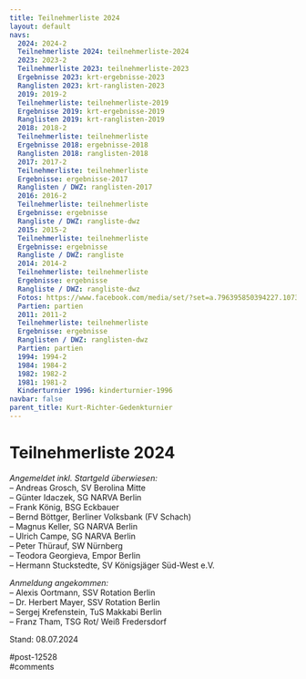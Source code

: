 ```yaml
---
title: Teilnehmerliste 2024 
layout: default
navs:
  2024: 2024-2
  Teilnehmerliste 2024: teilnehmerliste-2024
  2023: 2023-2
  Teilnehmerliste 2023: teilnehmerliste-2023
  Ergebnisse 2023: krt-ergebnisse-2023
  Ranglisten 2023: krt-ranglisten-2023
  2019: 2019-2
  Teilnehmerliste: teilnehmerliste-2019
  Ergebnisse 2019: krt-ergebnisse-2019
  Ranglisten 2019: krt-ranglisten-2019
  2018: 2018-2
  Teilnehmerliste: teilnehmerliste
  Ergebnisse 2018: ergebnisse-2018
  Ranglisten 2018: ranglisten-2018
  2017: 2017-2
  Teilnehmerliste: teilnehmerliste
  Ergebnisse: ergebnisse-2017
  Ranglisten / DWZ: ranglisten-2017
  2016: 2016-2
  Teilnehmerliste: teilnehmerliste
  Ergebnisse: ergebnisse
  Rangliste / DWZ: rangliste-dwz
  2015: 2015-2
  Teilnehmerliste: teilnehmerliste
  Ergebnisse: ergebnisse
  Rangliste / DWZ: rangliste
  2014: 2014-2
  Teilnehmerliste: teilnehmerliste
  Ergebnisse: ergebnisse
  Rangliste / DWZ: rangliste-dwz
  Fotos: https://www.facebook.com/media/set/?set=a.796395850394227.1073741841.214119148621903&type=1
  Partien: partien
  2011: 2011-2
  Teilnehmerliste: teilnehmerliste
  Ergebnisse: ergebnisse
  Ranglisten / DWZ: ranglisten-dwz
  Partien: partien
  1994: 1994-2
  1984: 1984-2
  1982: 1982-2
  1981: 1981-2
  Kinderturnier 1996: kinderturnier-1996
navbar: false
parent_title: Kurt-Richter-Gedenkturnier
---
```

<div class="post-12528 page type-page status-publish hentry" id="post-12528">
<h1 class="entry-title">Teilnehmerliste 2024</h1>
<div class="entry-content">
<p><em>Angemeldet inkl. Startgeld überwiesen:</em><br/>
– Andreas Grosch, SV Berolina Mitte<br/>
– Günter Idaczek, SG NARVA Berlin<br/>
– Frank König, BSG Eckbauer<br/>
– Bernd Böttger, Berliner Volksbank (FV Schach)<br/>
– Magnus Keller, SG NARVA Berlin<br/>
– Ulrich Campe, SG NARVA Berlin<br/>
– Peter Thürauf, SW Nürnberg<br/>
– Teodora Georgieva, Empor Berlin<br/>
– Hermann Stuckstedte, SV Königsjäger Süd-West e.V.</p>
<p><em>Anmeldung angekommen:</em><br/>
– Alexis Oortmann, SSV Rotation Berlin<br/>
– Dr. Herbert Mayer, SSV Rotation Berlin<br/>
– Sergej Krefenstein, TuS Makkabi Berlin<br/>
– Franz Tham, TSG Rot/ Weiß Fredersdorf</p>
<p>Stand: 08.07.2024</p>
</div><!-- .entry-content -->
</div> #post-12528 
<div id="comments">
</div> #comments 
